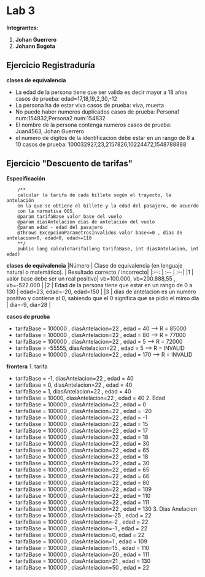 # Lab 3
**Integrantes:**
1. **Johan Guerrero**
2. **Johann Bogota**


## Ejercicio Registraduría
**clases de equivalencia**
- La edad de la persona tiene que ser valida es decir mayor a 18 años
		casos de prueba: edad=17,18,19,2,30,-12
- La persona ha de estar viva
		casos de prueba: viva, muerta
- No puede haber numeros duplicados
		casos de prueba: Persona1 num:154832,Persona2 num:154832 
- El nombre de la persona contenga numeros
		casos de prueba: Juan4563, Johan Guerrero
- el numero de digitos de la identificacion debe estar en un rango de 8 a 10
		casos de prueba: 100032927,23,2157826,10224472,1548788888


## Ejercicio "Descuento de tarifas"
**Especificación**
~~~
	/**
	calcular la tarifa de cada billete según el trayecto, la antelación
	en la que se obtiene el billete y la edad del pasajero, de acuerdo
	con la normativa 005.
	@param tarifaBase valor base del vuelo
	@param diasAntelacion dias de antelación del vuelo
	@param edad - edad del pasajero
	@throws ExcepcionParametrosInvalidos valor base<=0 , dias de antelacion<0, edad<0, edad>=110
	**/
	public long calculoTarifa(long tarifaBase, int diasAntelacion, int edad)
~~~
**clases de equivalencia**
|Número | Clase de equivalencia (en lenguaje natural o matemático). | Resultado correcto / incorrecto|
|:--: | :-- | :--|
|1 | valor base debe ser un real positivo| vb=100.000, vb=200.888,55 , vb=-522.000 |
|2 | Edad de la persona tiene que estar en un rango de 0 a 130 | edad=23, edad=-20, edad=150 |
|3 | dias de antelacion es un numero positivo y contiene al 0, sabiendo que el 0 significa que se pidio el mimo dia | dia=-9, dia=28 |

**casos de prueba**
 * tarifaBase = 100000 , diasAntelacion=22 , edad = 40 --> R = 85000
 * tarifaBase = 100000 , diasAntelacion=22 , edad = 80 --> R = 77000
 * tarifaBase = 100000 , diasAntelacion=22 , edad = 5 --> R = 72000
 * tarifaBase = -55555, diasAntelacion=22 , edad = 5 --> R = INVALID
 * tarifaBase = 100000 , diasAntelacion=22 , edad = 170 --> R = INVALID

**frontera**
	1. tarifa
 * tarifaBase = -1, diasAntelacion=22 , edad = 40 
 * tarifaBase = 0, diasAntelacion=22 , edad = 40 
 * tarifaBase = 1, diasAntelacion=22 , edad = 40
 * tarifaBase = 10000, diasAntelacion=22 , edad = 40
	2. Edad
 * tarifaBase = 100000 , diasAntelacion=22 , edad = 0
 * tarifaBase = 100000 , diasAntelacion=22 , edad = -20
 * tarifaBase = 100000 , diasAntelacion=22 , edad = -1
 * tarifaBase = 100000 , diasAntelacion=22 , edad = 15
 * tarifaBase = 100000 , diasAntelacion=22 , edad = 17
 * tarifaBase = 100000 , diasAntelacion=22 , edad = 18
 * tarifaBase = 100000 , diasAntelacion=22 , edad = 30
 * tarifaBase = 100000 , diasAntelacion=22 , edad = 65
 * tarifaBase = 100000 , diasAntelacion=22 , edad = 18
 * tarifaBase = 100000 , diasAntelacion=22 , edad = 30
 * tarifaBase = 100000 , diasAntelacion=22 , edad = 65
 * tarifaBase = 100000 , diasAntelacion=22 , edad = 66
 * tarifaBase = 100000 , diasAntelacion=22 , edad = 80
 * tarifaBase = 100000 , diasAntelacion=22 , edad = 109
 * tarifaBase = 100000 , diasAntelacion=22 , edad = 110
 * tarifaBase = 100000 , diasAntelacion=22 , edad = 111
 * tarifaBase = 100000 , diasAntelacion=22 , edad = 130
	3. Dias Anelacion
 * tarifaBase = 100000 , diasAntelacion=-25 , edad = 22
 * tarifaBase = 100000 , diasAntelacion=-2 , edad = 22
 * tarifaBase = 100000 , diasAntelacion=-1 , edad = 22
 * tarifaBase = 100000 , diasAntelacion=0, edad = 22
 * tarifaBase = 100000 , diasAntelacion=1 , edad = 109
 * tarifaBase = 100000 , diasAntelacion=15 , edad = 110
 * tarifaBase = 100000 , diasAntelacion=20 , edad = 111
 * tarifaBase = 100000 , diasAntelacion=21 , edad = 130
 * tarifaBase = 100000 , diasAntelacion=50 , edad = 22
